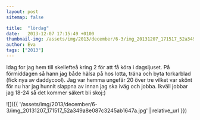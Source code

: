 ```yaml
---
layout: post
sitemap: false

title:  "lördag"
date:   2013-12-07 17:15:49 +0100
thumbnail-img: /assets/img/2013/december/6-3/img_20131207_171517_52a349a8e087c3245ab1647a.jpg
author: Eva
tags: ["2013"]
---
```


Idag for jag hem till skellefteå kring 2 för att få köra i dagsljuset.  På förmiddagen så hann jag både hälsa på hos lotta, träna och byta torkarblad (fick nya av daddycool). Jag var hemma ungefär 20 över tre vilket var skönt för nu har jag hunnit slappna av innan jag ska iväg och jobba. Ikväll jobbar jag 18-24 så det kommer säkert bli skoj:)

![]({{ '/assets/img/2013/december/6-3/img_20131207_171517_52a349a8e087c3245ab1647a.jpg'  | relative_url }})

